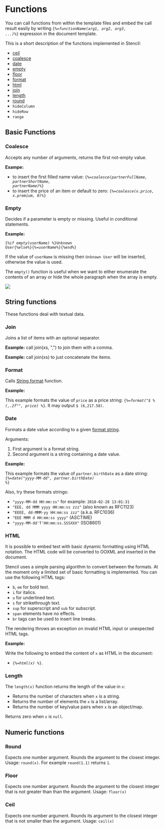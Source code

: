 # Functions

You can call functions from within the template files and embed the call result easily by writing
<code>{<i>%=functionName(arg1, arg2, arg3, ...)%</i>}</code> expression in the document template.

This is a short description of the functions implemented in Stencil:

- [ceil](#ceil)
- [coalesce](#coalesce)
- [date](#date)
- [empty](#empty)
- [floor](#floor)
- [format](#format)
- [html](#html)
- [join](#join)
- [length](#length)
- [round](#round)
- `hideColumn`
- `hideRow`
- `range`

## Basic Functions

### Coalesce

Accepts any number of arguments, returns the first not-empty value.

**Exampe:**

- to insert the first filled name value: <code>{<i>%=coalesce(partnerFullName, partnerShortName, partnerName)%</i>}</code>
- to insert the price of an item or default to zero: <code>{<i>%=coalesce(x.price, x.premium, 0)%</i>}</code>

### Empty

Decides if a parameter is empty or missing. Useful in conditional statements.

**Example:**

<code>{<i>%if empty(userName) %</i>}Unknown User{<i>%else%</i>}{<i>%=userName%</i>}{<i>%end%</i>}</code>

If the value of `userName` is missing then `Unknown User` will be inserted, otherwise the value is used.

The `empty()` function is useful when we want to either enumerate the contents
of an array or hide the whole paragraph when the array is empty.

<img src="screenshot-function-empty-before.png"/>

## String functions

These functions deal with textual data.

### Join

Joins a list of items with an optional separator.

**Example:** call join(xs, ",") to join them with a comma.

**Example:** call join(xs) to just concatenate the items.

### Format


Calls [String.format](https://docs.oracle.com/javase/7/docs/api/java/util/Formatter.html) function.

**Example:**

This example formats the value of `price` as a price string:
<code>{<i>%=format("$ %(,.2f"", price) %</i>}</code>. It may output `$ (6,217.58)`.


### Date

Formats a date value according to a given [format string](https://docs.oracle.com/javase/6/docs/api/java/text/SimpleDateFormat.html).

Arguments:

1. First argument is a format string.
2. Second argument is a string containing a date value.

**Example:**

This example formats the value of `partner.birthDate` as a date string: <code>{<i>%=date("yyyy-MM-dd", partner.birthDate) %</i>}</code>

Also, try these formats strings:

- `"yyyy-MM-dd HH:mm:ss"` for example: `2018-02-28 13:01:31`
- `"EEE, dd MMM yyyy HH:mm:ss zzz"` (also known as RFC1123)
- `"EEEE, dd-MMM-yy HH:mm:ss zzz"` (a.k.a. RFC1036)
- `"EEE MMM d HH:mm:ss yyyy"` (ASCTIME)
- `"yyyy-MM-dd'T'HH:mm:ss.SSSXXX"` (ISO8601)

### HTML

It is possible to embed text with basic dynamic formatting using HTML notation. The HTML code will be converted to OOXML and inserted in the document.

Stencil uses a simple parsing algorithm to convert between the formats. At the moment only a limited set of basic formatting is implemented. You can use the following HTML tags:

- `b`, `em` for bold text.
- `i` for italics.
- `u` for underlined text.
- `s` for strikethrough text.
- `sup` for superscript and `sub` for subscript.
- `span` elements have no effects.
- `br` tags can be used to insert line breaks.

The rendering throws an exception on invalid HTML input or unexpected HTML tags.

**Example:**

Write the following to embed the content of `x` as HTML in the document:
- <code>{<i>%=html(x) %</i>}</code>.

### Length

The `length(x)` function returns the length of the value in `x`:

- Returns the number of characters when `x` is a string.
- Returns the number of elements the `x` is a list/array.
- Returns the number of key/value pairs when `x` is an object/map.

Returns zero when `x` is `null`.

## Numeric functions

### Round

Expects one number argument. Rounds the argument to the closest integer. Usage: `round(x)`. For example `round(1.1)` returns `1`.

### Floor

Expects one number argument. Rounds the argument to the closest integer that is not greater than than the argument. Usage: `floor(x)`

### Ceil

Expects one number argument. Rounds its argument to the closest integer that is not smaller than the argument. Usage: `ceil(x)`
